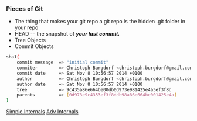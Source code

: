 ### Pieces of Git

- The thing that makes your git repo a git repo is the hidden .git folder in your repo
- HEAD -- the snapshot of ***your last commit.***
- Tree Objects
- Commit Objects
```bash
sha1(
    commit message  => "initial commit"
    commiter        => Christoph Burgdorf <christoph.burgdorf@gmail.com>
    commit date     => Sat Nov 8 10:56:57 2014 +0100
    author          => Christoph Burgdorf <christoph.burgdorf@gmail.com>
    author date     => Sat Nov 8 10:56:57 2014 +0100
    tree            => 9c435a86e664be00db0d973e981425e4a3ef3f8d
    parents         => [0d973e9c4353ef3f8ddb98a86e664be001425e4a]
)
```

[Simple Internals](https://blog.thoughtram.io/git/2014/11/18/the-anatomy-of-a-git-commit.html)
[Adv Internals](https://git-scm.com/book/en/v2/Git-Internals-Git-Objects)
